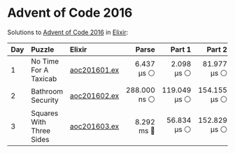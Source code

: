 # Advent of Code 2016

Solutions to [Advent of Code 2016](https://adventofcode.com/2016/) in [Elixir](https://elixir-lang.org/):

| Day  | Puzzle                   | Elixir                                                   |        Parse |       Part 1 |       Part 2 |
| :--- | :----------------------- | :------------------------------------------------------- | -----------: | -----------: | -----------: |
| 1    | No Time For A Taxicab    | [aoc201601.ex](01_no_time_for_a_taxicab/aoc201601.ex)    |   6.437 µs ⚪️ |   2.098 µs ⚪️ |  81.977 µs ⚪️ |
| 2    | Bathroom Security        | [aoc201602.ex](02_bathroom_security/aoc201602.ex)        | 288.000 ns ⚪️ | 119.049 µs ⚪️ | 154.155 µs ⚪️ |
| 3    | Squares With Three Sides | [aoc201603.ex](03_squares_with_three_sides/aoc201603.ex) |   8.292 ms 🔵 |  56.834 µs ⚪️ | 152.829 µs ⚪️ |
